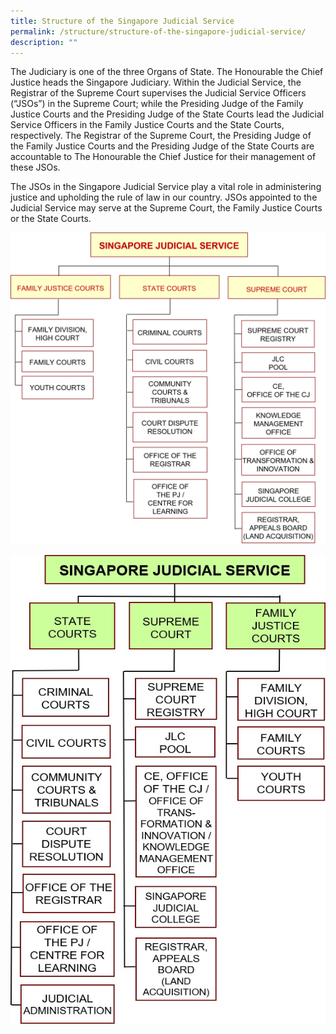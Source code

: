 ```yaml
---
title: Structure of the Singapore Judicial Service
permalink: /structure/structure-of-the-singapore-judicial-service/
description: ""
---
```

The Judiciary is one of the three Organs of State. The Honourable the Chief Justice heads the Singapore Judiciary. Within the Judicial Service, the Registrar of the Supreme Court supervises the Judicial Service Officers (“JSOs”) in the Supreme Court; while the Presiding Judge of the Family Justice Courts and the Presiding Judge of the State Courts lead the Judicial Service Officers in the Family Justice Courts and the State Courts, respectively. The Registrar of the Supreme Court, the Presiding Judge of the Family Justice Courts and the Presiding Judge of the State Courts are accountable to The Honourable the Chief Justice for their management of these JSOs.

The JSOs in the Singapore Judicial Service play a vital role in administering justice and upholding the rule of law in our country. JSOs appointed to the Judicial Service may serve at the Supreme Court, the Family Justice Courts or the State Courts.

![](/images/Org%20Chart/JS%20Org%20Chart_Sep22.png)

<img src="/images/Org%20Chart/JS%20Org%20Chart.jpg"
		 style="width:600px;
            height:750px;" />